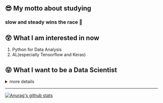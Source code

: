 ## :sunglasses: My motto about studying 

### **slow and steady wins the race** :turtle: 

## :astonished: What I am interested in now

1. Python for Data Analysis
2. AL(especially Tensorflow and Keras)

## :stuck_out_tongue_closed_eyes: What I want to be a **Data Scientist** 

<details>
<summary>more details</summary>

<div markdown="1">

## :stuck_out_tongue: What I am studying 

- 2020 Mar ~ : **Python for Data Analysis** book
- 2020 Jun ~ : **How to use Python in Slicon-Velly** [Udemy Link](https://www.udemy.com/course/python-beginner-korean/)
- 2020 Jul ~ : **Basic Machine/Deep Learning** [Youtube Link](https://www.youtube.com/playlist?list=PLlMkM4tgfjnLSOjrEJN31gZATbcj_MpUm)
- 2020 Jul ~ : **Basic Modern JavaScript** book
- 2020 Jul ~ : **Deep Learning with Python** book

## :school: What I've learned

- 2012 ~ 2019: I majored in **Computer Information and Communication engineering** at **Hong-ik University**
- 2019 Apr ~ 2019 Nov
  - I studied the things below at **Samsung Multi-Campus**
  - Cloud Service(Azure)
  - Computer-Vision(Python)
  - Data Analysis(Numpy, Pandas, Matplotlib, Scikit-Learn, etc.)
  - AL / ML / Deep Learning / Reinforcement Learning(Tensorflow, Keras, etc.)
  - Web Programming(JS, Django)

### :computer: On the Internet 

- 2019 Nov: **Python for Beginner** [Programmers Link](https://programmers.co.kr/learn/courses/2)
- 2019 Nov ~ 2020 Jul: **Python Coding Do-Jang** [Do-Jang Link](https://dojang.io/course/view.php?id=7)
- 2020 Feb 17 ~ 18: **Code Python like Python style** [Programmers Link](https://programmers.co.kr/learn/courses/4008)
- 2020 Jul: **Basic Git & Github(Document Controller from the hell)** book & web [Youtube Link](https://www.youtube.com/playlist?list=PLRx0vPvlEmdD5FLIdwTM4mKBgyjv4no81)

### :books: From Books 

1. :closed_book:
2. :orange_book: 
3. :notebook_with_decorative_cover: 2019 May ~ 2019 Jul: **Python for Beginner**
4. :ledger:
5. :green_book:
6. :blue_book:

</div>
</details>

---

[![Anurag's github stats](https://github-readme-stats.vercel.app/api?username=wansang93)](https://github.com/anuraghazra/github-readme-stats)